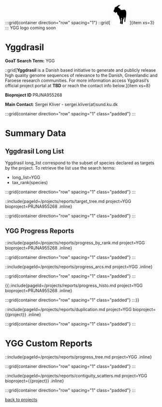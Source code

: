 :::grid{container direction="row" spacing="1"}
::grid[![GoaT](/static/images/capra3.png)]{item xs=3} 
:::
YGG logo coming soon 


# Yggdrasil

**GoaT Search Term:** YGG

::grid[**Yggdrasil** is a Danish based initiative to generate and publicly release high quality genome sequences of relevance to the Danish, Greenlandic and Faroese research communities. For more information access Yggdrasil’s official project portal at **TBD** or reach the contact info below.]{item xs=8}

**Bioproject ID** PRJNA955268

**Main Contact**: Sergei Kliver - sergei.kliver(at)sund.ku.dk

:::grid{container direction="row" spacing="1" class="padded"}
:::

# Summary Data

## Yggdrasil Long List

Yggdrasil long_list correspond to the subset of species declared as targets by the project. To retrieve the list use the search terms:

- long_list=YGG
- tax_rank(species)

:::grid{container direction="row" spacing="1" class="padded"}
:::

::include{pageId=/projects/reports/target_tree.md project=YGG bioproject=PRJNA955268 .inline}

:::grid{container direction="row" spacing="1" class="padded"}
:::

## YGG Progress Reports

::include{pageId=/projects/reports/progress_by_rank.md project=YGG bioproject=PRJNA955268 .inline}

:::grid{container direction="row" spacing="1" class="padded"}
:::

::include{pageId=/projects/reports/progress_arcs.md project=YGG .inline}

:::grid{container direction="row" spacing="1" class="padded"}
:::

{{::include{pageId=/projects/reports/progress_histo.md project=YGG bioproject=PRJNA955268 .inline}

:::grid{container direction="row" spacing="1" class="padded"}
:::}}

::include{pageId=/projects/reports/duplication.md project=YGG bioproject={{project}} .inline}

:::grid{container direction="row" spacing="1" class="padded"}
:::

# YGG Custom Reports

::include{pageId=/projects/reports/progress_tree.md project=YGG .inline}

:::grid{container direction="row" spacing="1" class="padded"}
:::

::include{pageId=/projects/reports/contiguity_scatters.md project=YGG bioproject={{project}} .inline}

:::grid{container direction="row" spacing="1" class="padded"}
:::

[back to projects](/projects)

